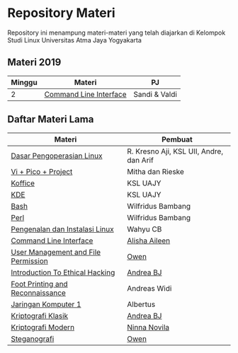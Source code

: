 # Repository Materi
Repository ini menampung materi-materi yang telah diajarkan di Kelompok Studi Linux Universitas Atma Jaya Yogyakarta

## Materi 2019

Minggu | Materi                              | PJ
-------|-------------------------------------|---
2|[Command Line Interface](2019/Modul%202%20-%20CLI.pdf)|Sandi & Valdi


## Daftar Materi Lama
Materi|Pembuat
--------------|-------------
[Dasar Pengoperasian Linux](2003/Modul%20II%20-%20Dasar%20Pengoperasian%20Linux.doc) | R. Kresno Aji, KSL UII, Andre, dan Arif
[Vi + Pico + Project](2003/Modul%20III%20-%20Pico%20&%20VI%20editor,%20beserta%20latihan.doc) | Mitha dan Rieske
[Koffice](2003/Koffice.doc) | KSL UAJY
[KDE](2003/Kde.doc) | KSL UAJY
[Bash](2003/bash.doc) | Wilfridus Bambang
[Perl](2003/perl.doc) | Wilfridus Bambang
[Pengenalan dan Instalasi Linux](2018/Pengenalan%20Dan%20Instalasi%20Linux.pptx) | Wahyu CB
[Command Line Interface](2018/CLI.pptx) | [Alisha Aileen](https://github.com/alishaileen)
[User Management and File Permission](2018/UserManagement_and_FilePermission_KSL_Pertemuan3yhhyh.ppt) | [Owen](https://github.com/bangjip22)
[Introduction To Ethical Hacking](2018/IntroductionToEthicalHacking.odp) | [Andrea BJ](https://github.com/andrebemantoro) 
[Foot Printing and Reconnaissance](2018/footandrecon.zip) | Andreas Widi
[Jaringan Komputer 1](2018/99836_JarKom1.zip) | Albertus
[Kriptografi Klasik](2018/Kriptografi%20Klasik) | [Andrea BJ](https://github.com/andrebemantoro) 
[Kriptografi Modern](2018/Kriptografi%20Modern) | [Ninna Novila](https://github.com/ninnanovila) 
[Steganografi](2018/Steganografi) | [Owen](https://github.com/bangjip22)
